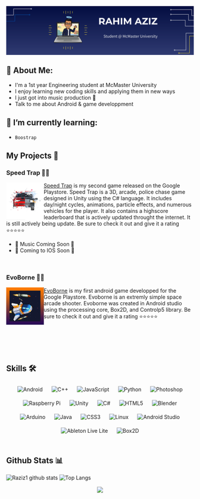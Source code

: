 <div align="center">
<img src="https://github.com/Raziz1/Raziz1/blob/main/icon/GitHub%20Banner%20(1).png? raw=true" align="center" width=100% height=50% />
</div> 

</div>  
  
## 👋 About Me:
 - I'm a 1st year Engineering student at McMaster University
 - I enjoy learning new coding skills and applying them in new ways
 - I just got into music production 🎹
 - Talk to me about Android & game developpment

## 🚀 I’m currently learning:
- ``Boostrap``
  
## My Projects 📁 
### Speed Trap 🚗🚓
<p> 
    <img width=20% height=20% align='Left' src="https://github.com/Raziz1/Raziz1/blob/main/icon/Logo 3.png? raw=true">
</p> 

[Speed Trap](https://play.google.com/store/apps/details?id=com.DefaultCompany.SpeedTrap) is my second game released on the Google Playstore. Speed Trap is a 3D, arcade, police chase game designed in Unity using the C# language. It includes day/night cycles, animations, particle effects, and numerous vehicles for the player. It also contains a highscore leaderboard that is actively updated throught the internet. It is still actively being update. Be sure to check it out and give it a rating ⭐⭐⭐⭐⭐
* 🎵 Music Coming Soon 🎵
* 🍎 Coming to IOS Soon 🍎

<br />

### EvoBorne 🚀🌠
<p> 
  <img width=20% height=20% align='Left' src="https://github.com/Raziz1/Raziz1/blob/main/icon/Icon.png? raw=true">
</p>

[EvoBorne](https://play.google.com/store/apps/details?id=processing.test.spaceship_game) is my first android game developped for the Google Playstore. Evoborne is an extremly simple space arcade shooter. Evoborne was created in Android studio using the processing core, Box2D, and Controlp5 library. Be sure to check it out and give it a rating ⭐⭐⭐⭐⭐

<br />
<br />
<br />
<br />

## Skills 🛠  

<div align="center">  
<img style="margin: 10px" src="https://profilinator.rishav.dev/skills-assets/android-original-wordmark.svg" alt="Android" height="50" />  
<img style="margin: 10px" src="https://profilinator.rishav.dev/skills-assets/cplusplus-original.svg" alt="C++" height="50" />  
<img style="margin: 10px" src="https://profilinator.rishav.dev/skills-assets/javascript-original.svg" alt="JavaScript" height="50" />  
<img style="margin: 10px" src="https://profilinator.rishav.dev/skills-assets/python-original.svg" alt="Python" height="50" />  
<img style="margin: 10px" src="https://profilinator.rishav.dev/skills-assets/photoshop-plain.svg" alt="Photoshop" height="50" />  
<img style="margin: 10px" src="https://profilinator.rishav.dev/skills-assets/raspberrypi.png" alt="Raspberry Pi" height="50" />  
<img style="margin: 10px" src="https://profilinator.rishav.dev/skills-assets/unity.png" alt="Unity" height="50" />  
<img style="margin: 10px" src="https://profilinator.rishav.dev/skills-assets/csharp-original.svg" alt="C#" height="50" />  
<img style="margin: 10px" src="https://profilinator.rishav.dev/skills-assets/html5-original-wordmark.svg" alt="HTML5" height="50" />  
<img style="margin: 10px" src="https://profilinator.rishav.dev/skills-assets/blender_community_badge_white.svg" alt="Blender" height="50" />  
<img style="margin: 10px" src="https://profilinator.rishav.dev/skills-assets/arduino.png" alt="Arduino" height="50" />  
<img style="margin: 10px" src="https://profilinator.rishav.dev/skills-assets/java-original-wordmark.svg" alt="Java" height="50" />  
<img style="margin: 10px" src="https://profilinator.rishav.dev/skills-assets/css3-original-wordmark.svg" alt="CSS3" height="50" />  
<img style="margin: 10px" src="https://profilinator.rishav.dev/skills-assets/linux-original.svg" alt="Linux" height="50" />  
<img style="margin: 10px" src="https://2.bp.blogspot.com/-tzm1twY_ENM/XlCRuI0ZkRI/AAAAAAAAOso/BmNOUANXWxwc5vwslNw3WpjrDlgs9PuwQCLcBGAsYHQ/s1600/pasted%2Bimage%2B0.png" alt="Android Studio" height="50" />
<img style="margin: 10px" src="https://i.redd.it/meg6nawssnb01.jpg" alt="Ableton Live Lite" height="50" />
<img style="margin: 10px" src="https://upload.wikimedia.org/wikipedia/commons/thumb/9/95/Box2D_logo.svg/1200px-Box2D_logo.svg.png" alt="Box2D" height="50" />  
</div>


<br/>  

## Github Stats 📊 

![Raziz1 github stats](https://github-readme-stats.vercel.app/api?username=Raziz1&theme=blue-green)
![Top Langs](https://github-readme-stats.vercel.app/api/top-langs/?username=Raziz1&layout=compact&langs_count=8&theme=blue-green)

<div align="center">
<img src="https://komarev.com/ghpvc/?username=Raziz1&&style=plastic" align="center" />
</div>  


<!--
**Raziz1/Raziz1** is a ✨ _special_ ✨ repository because its `README.md` (this file) appears on your GitHub profile.

Here are some ideas to get you started:

- 🔭 I’m currently working on ...
- 🌱 I’m currently learning ...
- 👯 I’m looking to collaborate on ...
- 🤔 I’m looking for help with ...
- 💬 Ask me about ...
- 📫 How to reach me: ...
- 😄 Pronouns: ...
- ⚡ Fun fact: ...
-->
